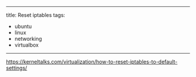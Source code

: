 ---
title: Reset iptables
tags:
- ubuntu
- linux
- networking
- virtualbox
----

<https://kerneltalks.com/virtualization/how-to-reset-iptables-to-default-settings/>
